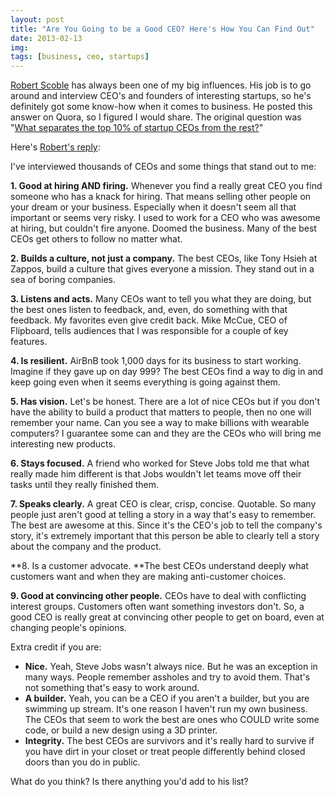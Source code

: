 ```yaml
---
layout: post
title: "Are You Going to be a Good CEO? Here's How You Can Find Out"
date: 2013-02-13
img: 
tags: [business, ceo, startups]
---
```

[Robert Scoble](http://scobleizer.com/) has always been one of my big influences. His job is to go around and interview CEO's and founders of interesting startups, so he's definitely got some know-how when it comes to business. He posted this answer on Quora, so I figured I would share. The original question was "[What separates the top 10% of startup CEOs from the rest?](http://www.quora.com/Startup-Founders-and-Entrepreneurs/What-separates-the-top-10-of-startup-CEOs-from-the-rest)"

Here's [Robert's reply](http://www.quora.com/Startup-Founders-and-Entrepreneurs/What-separates-the-top-10-of-startup-CEOs-from-the-rest/answer/Robert-Scoble-1):

I've interviewed thousands of CEOs and some things that stand out to me:

**1. Good at hiring AND firing.** Whenever you find a really great CEO you find someone who has a knack for hiring. That means selling other people on your dream or your business. Especially when it doesn't seem all that important or seems very risky. I used to work for a CEO who was awesome at hiring, but couldn't fire anyone. Doomed the business. Many of the best CEOs get others to follow no matter what.

**2. Builds a culture, not just a company.** The best CEOs, like Tony Hsieh at Zappos, build a culture that gives everyone a mission. They stand out in a sea of boring companies.

**3. Listens and acts.** Many CEOs want to tell you what they are doing, but the best ones listen to feedback, and, even, do something with that feedback. My favorites even give credit back. Mike McCue, CEO of Flipboard, tells audiences that I was responsible for a couple of key features.

**4. Is resilient.** AirBnB took 1,000 days for its business to start working. Imagine if they gave up on day 999? The best CEOs find a way to dig in and keep going even when it seems everything is going against them.

**5. Has vision.** Let's be honest. There are a lot of nice CEOs but if you don't have the ability to build a product that matters to people, then no one will remember your name. Can you see a way to make billions with wearable computers? I guarantee some can and they are the CEOs who will bring me interesting new products.

**6. Stays focused.** A friend who worked for Steve Jobs told me that what really made him different is that Jobs wouldn't let teams move off their tasks until they really finished them.

**7. Speaks clearly.** A great CEO is clear, crisp, concise. Quotable. So many people just aren't good at telling a story in a way that's easy to remember. The best are awesome at this. Since it's the CEO's job to tell the company's story, it's extremely important that this person be able to clearly tell a story about the company and the product.

**8. Is a customer advocate. **The best CEOs understand deeply what customers want and when they are making anti-customer choices.

**9. Good at convincing other people.** CEOs have to deal with conflicting interest groups. Customers often want something investors don't. So, a good CEO is really great at convincing other people to get on board, even at changing people's opinions.

Extra credit if you are:

* **Nice.** Yeah, Steve Jobs wasn't always nice. But he was an exception in many ways. People remember assholes and try to avoid them. That's not something that's easy to work around.
* **A builder.** Yeah, you can be a CEO if you aren't a builder, but you are swimming up stream. It's one reason I haven't run my own business. The CEOs that seem to work the best are ones who COULD write some code, or build a new design using a 3D printer.
* **Integrity.** The best CEOs are survivors and it's really hard to survive if you have dirt in your closet or treat people differently behind closed doors than you do in public.

What do you think? Is there anything you'd add to his list?
